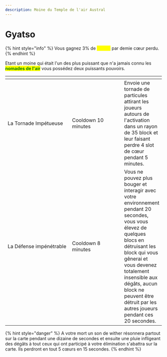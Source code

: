 ```yaml
---
description: Moine du Temple de l'air Austral
---
```


# Gyatso

{% hint style="info" %}
Vous gagnez 3% de <mark style="color:yellow;">**Speed**</mark> par demie cœur perdu.
{% endhint %}

Etant un moine qui était l'un des plus puissant que n'a jamais connu les <mark style="color:green;">**nomades de l'air**</mark> vous possédez deux puissants pouvoirs.

<table><thead><tr><th width="245.33333333333331"></th><th width="196"></th><th></th></tr></thead><tbody><tr><td>La Tornade Impétueuse</td><td>Cooldown 10 minutes</td><td>Envoie une tornade de particules attirant les joueurs autours de l'activation dans un rayon de 35 block et leur faisant perdre 4 slot de cœur pendant 5 minutes.</td></tr><tr><td>La Défense impénétrable</td><td>Cooldown 8 minutes</td><td>Vous ne pouvez plus bouger et interagir avec votre environnement pendant 20 secondes, vous vous élevez de quelques blocs en détruisant les block qui vous gênerai et vous devenez totalement insensible aux dégâts, aucun block ne peuvent être détruit par les autres joueurs pendant ces 20 secondes. </td></tr></tbody></table>

{% hint style="danger" %}
A votre mort un son de wither résonnera partout sur la carte pendant une dizaine de secondes et ensuite une pluie infligeant des dégâts à tout ceux qui ont participé à votre élimination s'abattra sur la carte. Ils perdront en tout 5 cœurs en 15 secondes.
{% endhint %}

<figure><img src="https://th.bing.com/th/id/OIP.409qeCxKNL-7bzzxXKXi8AAAAA?pid=ImgDet&#x26;rs=1" alt=""><figcaption></figcaption></figure>
